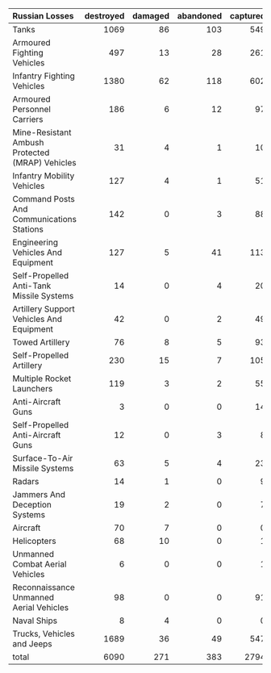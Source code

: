 | Russian Losses                                   |   destroyed |   damaged |   abandoned |   captured |   total |
|:-------------------------------------------------|------------:|----------:|------------:|-----------:|--------:|
| Tanks                                            |        1069 |        86 |         103 |        549 |    1807 |
| Armoured Fighting Vehicles                       |         497 |        13 |          28 |        261 |     799 |
| Infantry Fighting Vehicles                       |        1380 |        62 |         118 |        602 |    2162 |
| Armoured Personnel Carriers                      |         186 |         6 |          12 |         97 |     301 |
| Mine-Resistant Ambush Protected  (MRAP) Vehicles |          31 |         4 |           1 |         10 |      46 |
| Infantry Mobility Vehicles                       |         127 |         4 |           1 |         51 |     183 |
| Command Posts And Communications Stations        |         142 |         0 |           3 |         88 |     233 |
| Engineering Vehicles And Equipment               |         127 |         5 |          41 |        113 |     286 |
| Self-Propelled Anti-Tank Missile Systems         |          14 |         0 |           4 |         20 |      38 |
| Artillery Support Vehicles And Equipment         |          42 |         0 |           2 |         49 |      93 |
| Towed Artillery                                  |          76 |         8 |           5 |         93 |     182 |
| Self-Propelled Artillery                         |         230 |        15 |           7 |        105 |     357 |
| Multiple Rocket Launchers                        |         119 |         3 |           2 |         55 |     179 |
| Anti-Aircraft Guns                               |           3 |         0 |           0 |         14 |      17 |
| Self-Propelled Anti-Aircraft Guns                |          12 |         0 |           3 |          8 |      23 |
| Surface-To-Air Missile Systems                   |          63 |         5 |           4 |         23 |      95 |
| Radars                                           |          14 |         1 |           0 |          9 |      24 |
| Jammers And Deception Systems                    |          19 |         2 |           0 |          7 |      28 |
| Aircraft                                         |          70 |         7 |           0 |          0 |      77 |
| Helicopters                                      |          68 |        10 |           0 |          1 |      79 |
| Unmanned Combat Aerial Vehicles                  |           6 |         0 |           0 |          1 |       7 |
| Reconnaissance Unmanned Aerial Vehicles          |          98 |         0 |           0 |         91 |     189 |
| Naval Ships                                      |           8 |         4 |           0 |          0 |      12 |
| Trucks, Vehicles and Jeeps                       |        1689 |        36 |          49 |        547 |    2321 |
| total                                            |        6090 |       271 |         383 |       2794 |    9538 |